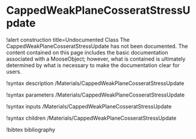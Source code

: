 <!-- MOOSE Documentation Stub: Remove this when content is added. -->

# CappedWeakPlaneCosseratStressUpdate

!alert construction title=Undocumented Class
The CappedWeakPlaneCosseratStressUpdate has not been documented. The content contained on this page
includes the basic documentation associated with a MooseObject; however, what is contained is
ultimately determined by what is necessary to make the documentation clear for users.

!syntax description /Materials/CappedWeakPlaneCosseratStressUpdate

!syntax parameters /Materials/CappedWeakPlaneCosseratStressUpdate

!syntax inputs /Materials/CappedWeakPlaneCosseratStressUpdate

!syntax children /Materials/CappedWeakPlaneCosseratStressUpdate

!bibtex bibliography
